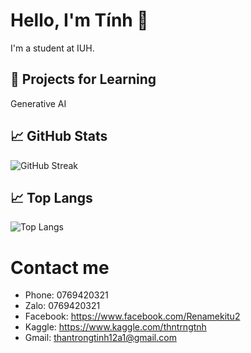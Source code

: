 # Hello, I'm Tính 👋

I'm a student at IUH.

## 🌱 Projects for Learning
Generative AI

## 📈 GitHub Stats
![GitHub Streak](https://streak-stats.demolab.com/?user=Tinhk4&theme=dark&hide_border=true)

## 📈 Top Langs
![Top Langs](https://github-readme-stats.vercel.app/api/top-langs/?username=Tinhk4&layout=compact&theme=dark)

# Contact me
- Phone: 0769420321
- Zalo: 0769420321
- Facebook: https://www.facebook.com/Renamekitu2
- Kaggle: https://www.kaggle.com/thntrngtnh
- Gmail: thantrongtinh12a1@gmail.com
